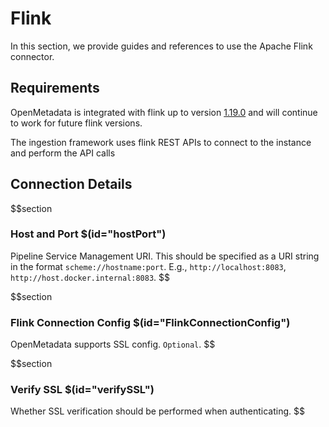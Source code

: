 # Flink
In this section, we provide guides and references to use the Apache Flink connector.

## Requirements

OpenMetadata is integrated with flink up to version [1.19.0](https://nightlies.apache.org/flink/flink-docs-master/docs/dev/table/sql/gettingstarted/) and will continue to work for future flink versions.

The ingestion framework uses flink REST APIs to connect to the instance and perform the API calls

## Connection Details
$$section
### Host and Port $(id="hostPort")
Pipeline Service Management URI. This should be specified as a URI string in the format `scheme://hostname:port`. E.g., `http://localhost:8083`, `http://host.docker.internal:8083`.
$$

$$section
### Flink Connection Config $(id="FlinkConnectionConfig")
OpenMetadata supports SSL config.
`Optional`.
$$


$$section
### Verify SSL $(id="verifySSL")
Whether SSL verification should be performed when authenticating.
$$
